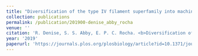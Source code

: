 ```yaml
---
title: "Diversification of the type IV filament superfamily into machines for adhesion, protein secretion, DNA uptake, and motility"
collection: publications
permalink: /publication/201900-denise_abby_rocha
venue: ''
citation: 'R. Denise, S. S. Abby, E. P. C. Rocha. <b>Diversification of the type IV filament superfamily into machines for adhesion, protein secretion, DNA uptake, and motility</b>, <i>PLOS Biology,</i> 2019'
year: '2019'
paperurl: 'https://journals.plos.org/plosbiology/article?id=10.1371/journal.pbio.3000390'
---
```

